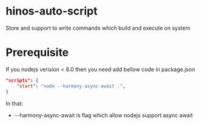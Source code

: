 # hinos-auto-script
Store and support to write commands which build and execute on system

# Prerequisite
If you nodejs verision < 8.0 then you need add bellow code in package.json
```json
"scripts": {
    "start": "node --harmony-async-await .",
}
```
In that: 
* --harmony-async-await is flag which allow nodejs support async await
